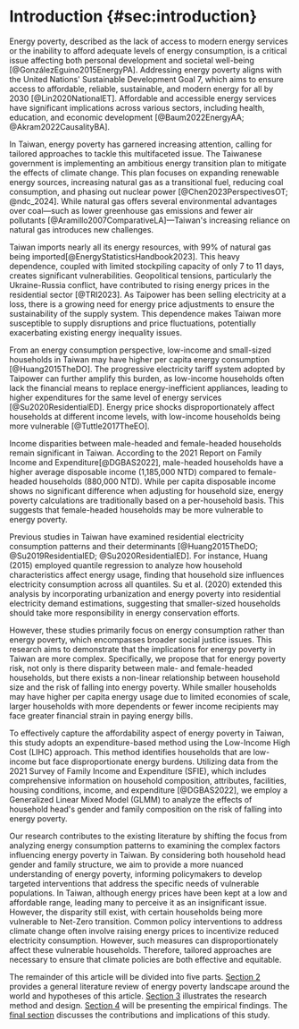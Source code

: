 # Introduction {#sec:introduction}


Energy poverty, described as the lack of access to modern energy services or the inability to afford adequate levels of energy consumption, is a critical issue affecting both personal development and societal well-being [@GonzálezEguino2015EnergyPA]. Addressing energy poverty aligns with the United Nations' Sustainable Development Goal 7, which aims to ensure access to affordable, reliable, sustainable, and modern energy for all by 2030 [@Lin2020NationalET]. Affordable and accessible energy services have significant implications across various sectors, including health, education, and economic development [@Baum2022EnergyAA; @Akram2022CausalityBA].

In Taiwan, energy poverty has garnered increasing attention, calling for tailored approaches to tackle this multifaceted issue. The Taiwanese government is implementing an ambitious energy transition plan to mitigate the effects of climate change. This plan focuses on expanding renewable energy sources, increasing natural gas as a transitional fuel, reducing coal consumption, and phasing out nuclear power [@Chen2023PerspectivesOT; @ndc_2024]. While natural gas offers several environmental advantages over coal—such as lower greenhouse gas emissions and fewer air pollutants [@Aramillo2007ComparativeLA]—Taiwan's increasing reliance on natural gas introduces new challenges.

Taiwan imports nearly all its energy resources, with 99% of natural gas being imported[@EnergyStatisticsHandbook2023]. This heavy dependence, coupled with limited stockpiling capacity of only 7 to 11 days, creates significant vulnerabilities. Geopolitical tensions, particularly the Ukraine-Russia conflict, have contributed to rising energy prices in the residential sector [@TRI2023]. As Taipower has been selling electricity at a loss, there is a growing need for energy price adjustments to ensure the sustainability of the supply system. This dependence makes Taiwan more susceptible to supply disruptions and price fluctuations, potentially exacerbating existing energy inequality issues.

From an energy consumption perspective, low-income and small-sized households in Taiwan may have higher per capita energy consumption [@Huang2015TheDO]. The progressive electricity tariff system adopted by Taipower can further amplify this burden, as low-income households often lack the financial means to replace energy-inefficient appliances, leading to higher expenditures for the same level of energy services [@Su2020ResidentialED]. Energy price shocks disproportionately affect households at different income levels, with low-income households being more vulnerable [@Tuttle2017TheEO].

Income disparities between male-headed and female-headed households remain significant in Taiwan. According to the 2021 Report on Family Income and Expenditure[@DGBAS2022], male-headed households have a higher average disposable income (1,185,000 NTD) compared to female-headed households (880,000 NTD). While per capita disposable income shows no significant difference when adjusting for household size, energy poverty calculations are traditionally based on a per-household basis. This suggests that female-headed households may be more vulnerable to energy poverty.

Previous studies in Taiwan have examined residential electricity consumption patterns and their determinants [@Huang2015TheDO; @Su2019ResidentialED; @Su2020ResidentialED]. For instance, Huang (2015) employed quantile regression to analyze how household characteristics affect energy usage, finding that household size influences electricity consumption across all quantiles. Su et al. (2020) extended this analysis by incorporating urbanization and energy poverty into residential electricity demand estimations, suggesting that smaller-sized households should take more responsibility in energy conservation efforts.

However, these studies primarily focus on energy consumption rather than energy poverty, which encompasses broader social justice issues. This research aims to demonstrate that the implications for energy poverty in Taiwan are more complex. Specifically, we propose that for energy poverty risk, not only is there disparity between male- and female-headed households, but there exists a non-linear relationship between household size and the risk of falling into energy poverty. While smaller households may have higher per capita energy usage due to limited economies of scale, larger households with more dependents or fewer income recipients may face greater financial strain in paying energy bills.

To effectively capture the affordability aspect of energy poverty in Taiwan, this study adopts an expenditure-based method using the Low-Income High Cost (LIHC) approach. This method identifies households that are low-income but face disproportionate energy burdens. Utilizing data from the 2021 Survey of Family Income and Expenditure (SFIE), which includes comprehensive information on household composition, attributes, facilities, housing conditions, income, and expenditure [@DGBAS2022], we employ a Generalized Linear Mixed Model (GLMM) to analyze the effects of household head's gender and family composition on the risk of falling into energy poverty.

Our research contributes to the existing literature by shifting the focus from analyzing energy consumption patterns to examining the complex factors influencing energy poverty in Taiwan. By considering both household head gender and family structure, we aim to provide a more nuanced understanding of energy poverty, informing policymakers to develop targeted interventions that address the specific needs of vulnerable populations. In Taiwan, although energy prices have been kept at a low and affordable range, leading many to perceive it as an insignificant issue. However, the disparity still exist, with certain households being more vulnerable to Net-Zero transition. Common policy interventions to address climate change often involve raising energy prices to incentivize reduced electricity consumption. However, such measures can disproportionately affect these vulnerable households. Therefore, tailored approaches are necessary to ensure that climate policies are both effective and equitable.

The remainder of this article will be divided into five parts. [Section 2](#sec:literaturereview) provides a general literature review of energy poverty landscape around the world and hypotheses of this article. [Section 3](#sec:methodology) illustrates the research method and design. [Section 4](#sec:results) will be presenting the empirical findings. The [final section](#sec:conclusion) discusses the  contributions and implications of this study.
